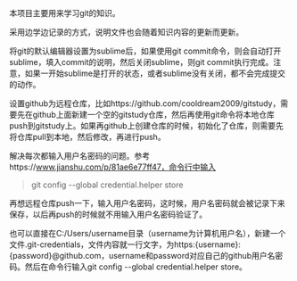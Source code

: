 本项目主要用来学习git的知识。

采用边学边记录的方式，说明文件也会随着知识内容的更新而更新。

将git的默认编辑器设置为sublime后，如果使用git commit命令，则会自动打开sublime，填入commit的说明，然后关闭sublime，则git commit执行完成。注意，如果一开始sublime是打开的状态，或者sublime没有关闭，都不会完成提交的动作。

设置github为远程仓库，比如https://github.com/cooldream2009/gitstudy，需要先在github上面新建一个空的gitstudy仓库，然后再使用git命令将本地仓库push到gitstudy上。如果再github上创建仓库的时候，初始化了仓库，则需要先将仓库pull到本地，然后修改，再进行push。

解决每次都输入用户名密码的问题。参考https://www.jianshu.com/p/81ae6e77ff47，命令行中输入
> git config --global credential.helper store

再想远程仓库push一下，输入用户名密码，这时候，用户名密码就会被记录下来保存，以后再push的时候就不用输入用户名密码验证了。

也可以直接在C:/Users/username目录（username为计算机用户名），新建一个文件.git-credentials，文件内容就一行文字，为https:{username}:{password}@github.com，username和password对应自己的github用户名密码。然后在命令行输入git config --global credential.helper store。